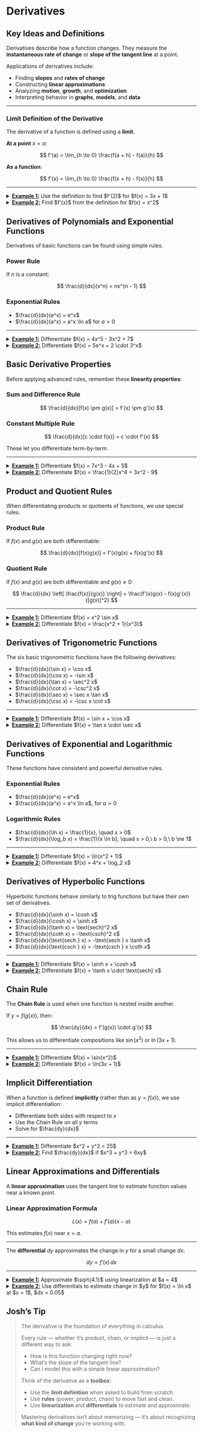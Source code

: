 # Derivatives

## Key Ideas and Definitions

Derivatives describe how a function changes. They measure the **instantaneous rate of change** or **slope of the tangent line** at a point.

Applications of derivatives include:

* Finding **slopes** and **rates of change**
* Constructing **linear approximations**
* Analyzing **motion**, **growth**, and **optimization**
* Interpreting behavior in **graphs**, **models**, and **data**

---

### Limit Definition of the Derivative

The derivative of a function is defined using a **limit**.

**At a point** $x = a$:

$$
f'(a) = \lim_{h \to 0} \frac{f(a + h) - f(a)}{h}
$$

**As a function**:

$$
f'(x) = \lim_{h \to 0} \frac{f(x + h) - f(x)}{h}
$$

---

<details>
<summary><strong><u>Example 1:</u></strong> Use the definition to find $f'(2)$ for $f(x) = 3x + 1$</summary>

Use:

$f'(2) = \lim_{h \to 0} \frac{f(2 + h) - f(2)}{h}$

Compute:

- $f(2 + h) = 3(2 + h) + 1 = 6 + 3h + 1 = 7 + 3h$
- $f(2) = 3(2) + 1 = 7$

So:

$f'(2) = \lim_{h \to 0} \frac{7 + 3h - 7}{h}
= \lim_{h \to 0} \frac{3h}{h}
= \lim_{h \to 0} 3 = \boxed{3}$

</details>

<details>
<summary><strong><u>Example 2:</u></strong> Find $f'(x)$ from the definition for $f(x) = x^2$</summary>

Use:

$f'(x) = \lim_{h \to 0} \frac{f(x + h) - f(x)}{h}$

Compute:

- $f(x + h) = (x + h)^2 = x^2 + 2xh + h^2$
- $f(x + h) - f(x) = x^2 + 2xh + h^2 - x^2 = 2xh + h^2$

Then:

$f'(x) = \lim_{h \to 0} \frac{2xh + h^2}{h}
= \lim_{h \to 0} (2x + h) = \boxed{2x}$

</details>

## Derivatives of Polynomials and Exponential Functions

Derivatives of basic functions can be found using simple rules.

### Power Rule

If $n$ is a constant:

$$
\frac{d}{dx}(x^n) = nx^{n - 1}
$$

### Exponential Rules

- $\frac{d}{dx}(e^x) = e^x$
- $\frac{d}{dx}(a^x) = a^x \ln a$ for $a > 0$

---

<details>
<summary><strong><u>Example 1:</u></strong> Differentiate $f(x) = 4x^5 - 3x^2 + 7$</summary>

Use the power rule:

- $f'(x) = 4 \cdot 5x^{4} - 3 \cdot 2x + 0$
- So: $f'(x) = 20x^4 - 6x$

</details>

<details>
<summary><strong><u>Example 2:</u></strong> Differentiate $f(x) = 5e^x + 2 \cdot 3^x$</summary>

Apply exponential rules:

- $f'(x) = 5e^x + 2 \cdot 3^x \ln 3$
- So: $f'(x) = \boxed{5e^x + 2 \cdot 3^x \ln 3}$

</details>

## Basic Derivative Properties

Before applying advanced rules, remember these **linearity properties**:

### Sum and Difference Rule

$$
\frac{d}{dx}[f(x) \pm g(x)] = f'(x) \pm g'(x)
$$

### Constant Multiple Rule

$$
\frac{d}{dx}[c \cdot f(x)] = c \cdot f'(x)
$$

These let you differentiate term-by-term.

---

<details>
<summary><strong><u>Example 1:</u></strong> Differentiate $f(x) = 7x^3 - 4x + 5$</summary>

Apply the rules term-by-term:

- $\frac{d}{dx}(7x^3) = 21x^2$
- $\frac{d}{dx}(-4x) = -4$
- $\frac{d}{dx}(5) = 0$

So:

$f'(x) = \boxed{21x^2 - 4}$

</details>

<details>
<summary><strong><u>Example 2:</u></strong> Differentiate $f(x) = \frac{1}{2}x^4 + 3x^2 - 9$</summary>

Differentiate each term:

- $\frac{d}{dx}(\frac{1}{2}x^4) = 2x^3$
- $\frac{d}{dx}(3x^2) = 6x$
- $\frac{d}{dx}(-9) = 0$

So:

$f'(x) = \boxed{2x^3 + 6x}$

</details>

## Product and Quotient Rules

When differentiating products or quotients of functions, we use special rules.

### Product Rule

If $f(x)$ and $g(x)$ are both differentiable:

$$
\frac{d}{dx}[f(x)g(x)] = f'(x)g(x) + f(x)g'(x)
$$

### Quotient Rule

If $f(x)$ and $g(x)$ are both differentiable and $g(x) \ne 0$:

$$
\frac{d}{dx} \left[ \frac{f(x)}{g(x)} \right] = \frac{f'(x)g(x) - f(x)g'(x)}{[g(x)]^2}
$$

---

<details>
<summary><strong><u>Example 1:</u></strong> Differentiate $f(x) = x^2 \sin x$</summary>

Let $u = x^2$, $v = \sin x$

Then:

- $u' = 2x$, $v' = \cos x$
- Apply the product rule:

$f'(x) = u'v + uv' = 2x \sin x + x^2 \cos x$

So:

$f'(x) = \boxed{2x \sin x + x^2 \cos x}$

</details>

<details>
<summary><strong><u>Example 2:</u></strong> Differentiate $f(x) = \frac{x^2 + 1}{x^3}$</summary>

Let $u = x^2 + 1$, $v = x^3$

Then:

- $u' = 2x$, $v' = 3x^2$
- Use the quotient rule:

$f'(x) = \frac{(2x)(x^3) - (x^2 + 1)(3x^2)}{x^6}$

Simplify numerator:

- $2x^4 - 3x^4 - 3x^2 = -x^4 - 3x^2$

So:

$f'(x) = \boxed{\frac{-x^4 - 3x^2}{x^6}}$

</details>

## Derivatives of Trigonometric Functions

The six basic trigonometric functions have the following derivatives:

- $\frac{d}{dx}(\sin x) = \cos x$
- $\frac{d}{dx}(\cos x) = -\sin x$
- $\frac{d}{dx}(\tan x) = \sec^2 x$
- $\frac{d}{dx}(\cot x) = -\csc^2 x$
- $\frac{d}{dx}(\sec x) = \sec x \tan x$
- $\frac{d}{dx}(\csc x) = -\csc x \cot x$

---

<details>
<summary><strong><u>Example 1:</u></strong> Differentiate $f(x) = \sin x + \cos x$</summary>

Use the basic rules:

- $\frac{d}{dx}(\sin x) = \cos x$
- $\frac{d}{dx}(\cos x) = -\sin x$

So:

$f'(x) = \boxed{\cos x - \sin x}$

</details>

<details>
<summary><strong><u>Example 2:</u></strong> Differentiate $f(x) = \tan x \cdot \sec x$</summary>

Let $u = \tan x$, $v = \sec x$

Then:

- $u' = \sec^2 x$, $v' = \sec x \tan x$

Use the product rule:

$f'(x) = u'v + uv' = \sec^2 x \cdot \sec x + \tan x \cdot \sec x \tan x$

Simplify:

$f'(x) = \boxed{\sec^3 x + \sec x \tan^2 x}$

</details>

## Derivatives of Exponential and Logarithmic Functions

These functions have consistent and powerful derivative rules.

### Exponential Rules

- $\frac{d}{dx}(e^x) = e^x$
- $\frac{d}{dx}(a^x) = a^x \ln a$, for $a > 0$

### Logarithmic Rules

- $\frac{d}{dx}(\ln x) = \frac{1}{x}, \quad x > 0$
- $\frac{d}{dx}(\log_b x) = \frac{1}{x \ln b}, \quad x > 0,\ b > 0,\ b \ne 1$

---

<details>
<summary><strong><u>Example 1:</u></strong> Differentiate $f(x) = \ln(x^2 + 1)$</summary>

Use the chain rule and $\frac{d}{dx}(\ln u) = \frac{1}{u} \cdot \frac{du}{dx}$:

Let $u = x^2 + 1$:

- $\frac{d}{dx}(x^2 + 1) = 2x$
- So: $f'(x) = \frac{1}{x^2 + 1} \cdot 2x = \boxed{\frac{2x}{x^2 + 1}}$

</details>

<details>
<summary><strong><u>Example 2:</u></strong> Differentiate $f(x) = 4^x + \log_2 x$</summary>

Use the exponential and logarithmic rules:

- $\frac{d}{dx}(4^x) = 4^x \ln 4$
- $\frac{d}{dx}(\log_2 x) = \frac{1}{x \ln 2}$

So:

$f'(x) = \boxed{4^x \ln 4 + \frac{1}{x \ln 2}}$

</details>

## Derivatives of Hyperbolic Functions

Hyperbolic functions behave similarly to trig functions but have their own set of derivatives.

- $\frac{d}{dx}(\sinh x) = \cosh x$
- $\frac{d}{dx}(\cosh x) = \sinh x$
- $\frac{d}{dx}(\tanh x) = \text{sech}^2 x$
- $\frac{d}{dx}(\coth x) = -\text{csch}^2 x$
- $\frac{d}{dx}(\text{sech } x) = -\text{sech } x \tanh x$
- $\frac{d}{dx}(\text{csch } x) = -\text{csch } x \coth x$

---

<details>
<summary><strong><u>Example 1:</u></strong> Differentiate $f(x) = \sinh x + \cosh x$</summary>

Use the rules:

- $\frac{d}{dx}(\sinh x) = \cosh x$
- $\frac{d}{dx}(\cosh x) = \sinh x$

So:

$f'(x) = \boxed{\cosh x + \sinh x}$

</details>

<details>
<summary><strong><u>Example 2:</u></strong> Differentiate $f(x) = \tanh x \cdot \text{sech} x$</summary>

Let $u = \tanh x$, $v = \text{sech} x$

Then:

- $u' = \text{sech}^2 x$, $v' = -\text{sech} x \tanh x$

Use the product rule:

$f'(x) = u'v + uv' = \text{sech}^2 x \cdot \text{sech} x + \tanh x \cdot (-\text{sech} x \tanh x)$

Simplify:

$f'(x) = \boxed{\text{sech}^3 x - \text{sech} x \tanh^2 x}$

</details>

## Chain Rule

The **Chain Rule** is used when one function is nested inside another.

If $y = f(g(x))$, then:

$$
\frac{dy}{dx} = f'(g(x)) \cdot g'(x)
$$

This allows us to differentiate compositions like $\sin(x^2)$ or $\ln(3x + 1)$.

---

<details>
<summary><strong><u>Example 1:</u></strong> Differentiate $f(x) = \sin(x^2)$</summary>

Let $u = x^2$, so $f(x) = \sin(u)$

Then:

- $f'(x) = \cos(u) \cdot \frac{du}{dx} = \cos(x^2) \cdot 2x$
- So: $f'(x) = \boxed{2x \cos(x^2)}$

</details>

<details>
<summary><strong><u>Example 2:</u></strong> Differentiate $f(x) = \ln(3x + 1)$</summary>

Let $u = 3x + 1$, so $f(x) = \ln(u)$

Then:

- $\frac{d}{dx}(\ln u) = \frac{1}{u} \cdot \frac{du}{dx}$
- $\frac{du}{dx} = 3$

So:

$f'(x) = \frac{1}{3x + 1} \cdot 3 = \boxed{\frac{3}{3x + 1}}$

</details>

## Implicit Differentiation

When a function is defined **implicitly** (rather than as $y = f(x)$), we use implicit differentiation:

- Differentiate both sides with respect to $x$
- Use the Chain Rule on all $y$ terms
- Solve for $\frac{dy}{dx}$

---

<details>
<summary><strong><u>Example 1:</u></strong> Differentiate $x^2 + y^2 = 25$</summary>

Differentiate both sides:

- $\frac{d}{dx}(x^2) + \frac{d}{dx}(y^2) = \frac{d}{dx}(25)$
- $2x + 2y \frac{dy}{dx} = 0$

Solve for $\frac{dy}{dx}$:

$\frac{dy}{dx} = \boxed{-\frac{x}{y}}$

</details>

<details>
<summary><strong><u>Example 2:</u></strong> Find $\frac{dy}{dx}$ if $x^3 + y^3 = 6xy$</summary>

Differentiate both sides:

- $\frac{d}{dx}(x^3) + \frac{d}{dx}(y^3) = \frac{d}{dx}(6xy)$
- $3x^2 + 3y^2 \frac{dy}{dx} = 6y + 6x \frac{dy}{dx}$

Move all terms involving $\frac{dy}{dx}$ to one side:

$3y^2 \frac{dy}{dx} - 6x \frac{dy}{dx} = 6y - 3x^2$

Factor:

$\frac{dy}{dx}(3y^2 - 6x) = 6y - 3x^2$

Solve:

$\frac{dy}{dx} = \boxed{\frac{6y - 3x^2}{3y^2 - 6x}}$

</details>

## Linear Approximations and Differentials

A **linear approximation** uses the tangent line to estimate function values near a known point.

### Linear Approximation Formula

$$
L(x) = f(a) + f'(a)(x - a)
$$

This estimates $f(x)$ near $x = a$.

---

The **differential** $dy$ approximates the change in $y$ for a small change $dx$:

$$
dy = f'(x)\,dx
$$

---

<details>
<summary><strong><u>Example 1:</u></strong> Approximate $\sqrt{4.1}$ using linearization at $a = 4$</summary>

Let $f(x) = \sqrt{x}$, so $f'(x) = \frac{1}{2\sqrt{x}}$

- $f(4) = 2$, $f'(4) = \frac{1}{4}$

Then:

$L(x) = f(4) + f'(4)(x - 4) = 2 + \frac{1}{4}(x - 4)$

Estimate:

$L(4.1) = 2 + \frac{1}{4}(0.1) = \boxed{2.025}$

</details>

<details>
<summary><strong><u>Example 2:</u></strong> Use differentials to estimate change in $y$ for $f(x) = \ln x$ at $x = 1$, $dx = 0.05$</summary>

We use: $dy = f'(x)\,dx$

- $f'(x) = \frac{1}{x}$
- $f'(1) = 1$

Then:

$dy = f'(1) \cdot dx = 1 \cdot 0.05 = \boxed{0.05}$

So $\ln(1.05) \approx \ln(1) + dy = 0 + 0.05 = \boxed{0.05}$

</details>

## Josh’s Tip

> The derivative is the foundation of everything in calculus.
>
> Every rule — whether it’s product, chain, or implicit — is just a different way to ask:
>
> * How is this function changing right now?
> * What’s the slope of the tangent line?
> * Can I model this with a simple linear approximation?
>
> Think of the derivative as a **toolbox**:
>
> * Use the **limit definition** when asked to build from scratch.
> * Use **rules** (power, product, chain) to move fast and clean.
> * Use **linearization** and **differentials** to estimate and approximate.
>
> Mastering derivatives isn’t about memorizing — it’s about recognizing **what kind of change** you're working with.
